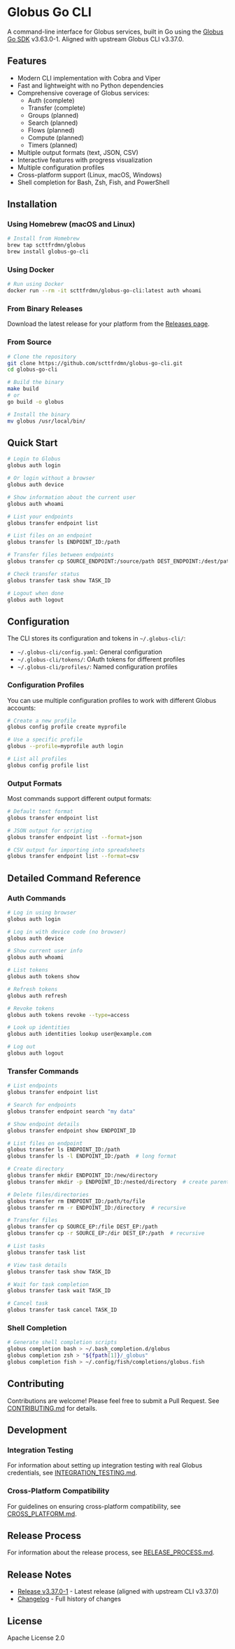 <!-- SPDX-License-Identifier: Apache-2.0 -->
<!-- SPDX-FileCopyrightText: 2025 Scott Friedman and Project Contributors -->

# Globus Go CLI

A command-line interface for Globus services, built in Go using the [Globus Go SDK](https://github.com/scttfrdmn/globus-go-sdk) v3.63.0-1. Aligned with upstream Globus CLI v3.37.0.

## Features

- Modern CLI implementation with Cobra and Viper
- Fast and lightweight with no Python dependencies
- Comprehensive coverage of Globus services:
  - Auth (complete)
  - Transfer (complete)
  - Groups (planned)
  - Search (planned)
  - Flows (planned)
  - Compute (planned)
  - Timers (planned)
- Multiple output formats (text, JSON, CSV)
- Interactive features with progress visualization
- Multiple configuration profiles
- Cross-platform support (Linux, macOS, Windows)
- Shell completion for Bash, Zsh, Fish, and PowerShell

## Installation

### Using Homebrew (macOS and Linux)

```bash
# Install from Homebrew
brew tap scttfrdmn/globus
brew install globus-go-cli
```

### Using Docker

```bash
# Run using Docker
docker run --rm -it scttfrdmn/globus-go-cli:latest auth whoami
```

### From Binary Releases

Download the latest release for your platform from the [Releases page](https://github.com/scttfrdmn/globus-go-cli/releases).

### From Source

```bash
# Clone the repository
git clone https://github.com/scttfrdmn/globus-go-cli.git
cd globus-go-cli

# Build the binary
make build
# or
go build -o globus

# Install the binary
mv globus /usr/local/bin/
```

## Quick Start

```bash
# Login to Globus
globus auth login

# Or login without a browser
globus auth device

# Show information about the current user
globus auth whoami

# List your endpoints
globus transfer endpoint list

# List files on an endpoint
globus transfer ls ENDPOINT_ID:/path

# Transfer files between endpoints
globus transfer cp SOURCE_ENDPOINT:/source/path DEST_ENDPOINT:/dest/path

# Check transfer status
globus transfer task show TASK_ID

# Logout when done
globus auth logout
```

## Configuration

The CLI stores its configuration and tokens in `~/.globus-cli/`:

- `~/.globus-cli/config.yaml`: General configuration
- `~/.globus-cli/tokens/`: OAuth tokens for different profiles
- `~/.globus-cli/profiles/`: Named configuration profiles

### Configuration Profiles

You can use multiple configuration profiles to work with different Globus accounts:

```bash
# Create a new profile
globus config profile create myprofile

# Use a specific profile
globus --profile=myprofile auth login

# List all profiles
globus config profile list
```

### Output Formats

Most commands support different output formats:

```bash
# Default text format
globus transfer endpoint list

# JSON output for scripting
globus transfer endpoint list --format=json

# CSV output for importing into spreadsheets
globus transfer endpoint list --format=csv
```

## Detailed Command Reference

### Auth Commands

```bash
# Log in using browser
globus auth login

# Log in with device code (no browser)
globus auth device

# Show current user info
globus auth whoami

# List tokens
globus auth tokens show

# Refresh tokens
globus auth refresh

# Revoke tokens
globus auth tokens revoke --type=access

# Look up identities
globus auth identities lookup user@example.com

# Log out
globus auth logout
```

### Transfer Commands

```bash
# List endpoints
globus transfer endpoint list

# Search for endpoints
globus transfer endpoint search "my data"

# Show endpoint details
globus transfer endpoint show ENDPOINT_ID

# List files on endpoint
globus transfer ls ENDPOINT_ID:/path
globus transfer ls -l ENDPOINT_ID:/path  # long format

# Create directory
globus transfer mkdir ENDPOINT_ID:/new/directory
globus transfer mkdir -p ENDPOINT_ID:/nested/directory  # create parents

# Delete files/directories
globus transfer rm ENDPOINT_ID:/path/to/file
globus transfer rm -r ENDPOINT_ID:/directory  # recursive

# Transfer files
globus transfer cp SOURCE_EP:/file DEST_EP:/path
globus transfer cp -r SOURCE_EP:/dir DEST_EP:/path  # recursive

# List tasks
globus transfer task list

# View task details
globus transfer task show TASK_ID

# Wait for task completion
globus transfer task wait TASK_ID

# Cancel task
globus transfer task cancel TASK_ID
```

### Shell Completion

```bash
# Generate shell completion scripts
globus completion bash > ~/.bash_completion.d/globus
globus completion zsh > "${fpath[1]}/_globus"
globus completion fish > ~/.config/fish/completions/globus.fish
```

## Contributing

Contributions are welcome! Please feel free to submit a Pull Request. See [CONTRIBUTING.md](CONTRIBUTING.md) for details.

## Development

### Integration Testing

For information about setting up integration testing with real Globus credentials, see [INTEGRATION_TESTING.md](INTEGRATION_TESTING.md).

### Cross-Platform Compatibility

For guidelines on ensuring cross-platform compatibility, see [CROSS_PLATFORM.md](CROSS_PLATFORM.md).

## Release Process

For information about the release process, see [RELEASE_PROCESS.md](RELEASE_PROCESS.md).

## Release Notes

- [Release v3.37.0-1](RELEASE_NOTES_V3.37.0-1.md) - Latest release (aligned with upstream CLI v3.37.0)
- [Changelog](CHANGELOG.md) - Full history of changes

## License

Apache License 2.0